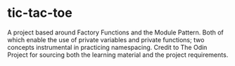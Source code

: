 # tic-tac-toe

A project based around Factory Functions and the Module Pattern.  Both of which enable the use of private variables and private functions; two concepts instrumental in practicing namespacing. Credit to The Odin Project for sourcing both the learning material and the project requirements.
